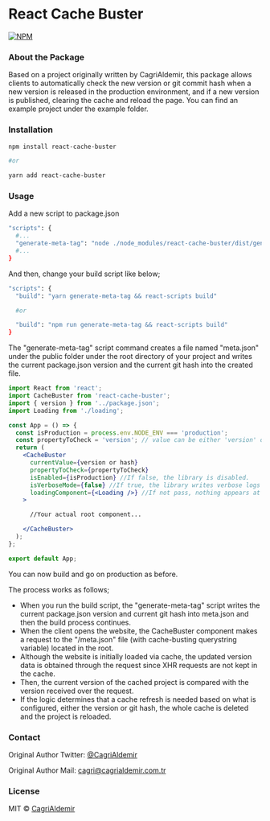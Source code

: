 # React Cache Buster

[![NPM](https://img.shields.io/npm/v/react-cache-buster.svg)](https://www.npmjs.com/package/react-cache-buster)

### About the Package

Based on a project originally written by CagriAldemir, this package allows clients to automatically check the new version or git commit hash when a new version is released in the production environment, and if a new version is published, clearing the cache and reload the page. You can find an example project under the example folder.

### Installation

```bash
npm install react-cache-buster

#or

yarn add react-cache-buster
```

### Usage

Add a new script to package.json

```bash
"scripts": {
  #...
  "generate-meta-tag": "node ./node_modules/react-cache-buster/dist/generate-meta-tag.js"
  #...
}
```

And then, change your build script like below;

```bash
"scripts": {
  "build": "yarn generate-meta-tag && react-scripts build"

  #or

  "build": "npm run generate-meta-tag && react-scripts build"
}
```

The "generate-meta-tag" script command creates a file named "meta.json" under the public folder under the root directory of your project and writes the current package.json version and the current git hash into the created file.

```jsx
import React from 'react';
import CacheBuster from 'react-cache-buster';
import { version } from '../package.json';
import Loading from './loading';

const App = () => {
  const isProduction = process.env.NODE_ENV === 'production';
  const propertyToCheck = 'version'; // value can be either 'version' or 'hash'
  return (
    <CacheBuster
      currentValue={version or hash}
      propertyToCheck={propertyToCheck}
      isEnabled={isProduction} //If false, the library is disabled.
      isVerboseMode={false} //If true, the library writes verbose logs to console.
      loadingComponent={<Loading />} //If not pass, nothing appears at the time of new version check.
    >

      //Your actual root component...

    </CacheBuster>
  );
};

export default App;
```

You can now build and go on production as before.

The process works as follows;

- When you run the build script, the "generate-meta-tag" script writes the current package.json version and current git hash into meta.json and then the build process continues.
- When the client opens the website, the CacheBuster component makes a request to the "/meta.json" file (with cache-busting querystring variable) located in the root.
- Although the website is initially loaded via cache, the updated version data is obtained through the request since XHR requests are not kept in the cache.
- Then, the current version of the cached project is compared with the version received over the request.
- If the logic determines that a cache refresh is needed based on what is configured, either the version or git hash, the whole cache is deleted and the project is reloaded.

### Contact

Original Author Twitter: [@CagriAldemir](https://twitter.com/CagriAldemir)

Original Author Mail: [cagri@cagrialdemir.com.tr](mailto:cagri@cagrialdemir.com.tr)

### License

MIT © [CagriAldemir](https://github.com/CagriAldemir)
